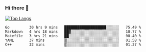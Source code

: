 ### Hi there 👋

<!--
**3Xpl0it3r/3Xpl0it3r** is a ✨ _special_ ✨ repository because its `README.md` (this file) appears on your GitHub profile.

Here are some ideas to get you started:

- 🔭 I’m currently working on ...
- 🌱 I’m currently learning ...
- 👯 I’m looking to collaborate on ...
- 🤔 I’m looking for help with ...
- 💬 Ask me about ...
- 📫 How to reach me: ...
- 😄 Pronouns: ...
- ⚡ Fun fact: ...
-->


[![Top Langs](https://github-readme-stats.vercel.app/api/top-langs/?username=3Xpl0it3r&layout=compact)](https://github.com/3Xpl0it3r/3Xpl0it3r)

<!--START_SECTION:waka-->
```text
Go         30 hrs 9 mins   ███████████████████░░░░░░   75.49 % 
Markdown   4 hrs 18 mins   ██▓░░░░░░░░░░░░░░░░░░░░░░   10.77 % 
Makefile   3 hrs 21 mins   ██░░░░░░░░░░░░░░░░░░░░░░░   08.40 % 
YAML       37 mins         ▒░░░░░░░░░░░░░░░░░░░░░░░░   01.58 % 
C++        32 mins         ▒░░░░░░░░░░░░░░░░░░░░░░░░   01.37 % 
```
<!--END_SECTION:waka-->
